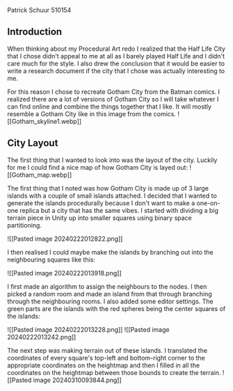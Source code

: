 Patrick Schuur 510154
## Introduction
When thinking about my Procedural Art redo I realized that the Half Life City that I chose didn't appeal to me at all as I barely played Half Life and I didn't care much for the style. I also drew the conclusion that it would be easier to write a research document if the city that I chose was actually interesting to me.

For this reason I chose to recreate Gotham City from the Batman comics. I realized there are a lot of versions of Gotham City so I will take whatever I can find online and combine the things together that I like. It will mostly resemble a Gotham City like in this image from the comics.
![[Gotham_skyline1.webp]]


## City Layout 
The first thing that I wanted to look into was the layout of the city. Luckily for me I could find a nice map of how Gotham City is layed out:
![[Gotham_map.webp]]

The first thing that I noted was how Gotham City is made up of 3 large islands with a couple of small islands attached. I decided that I wanted to generate the islands procedurally because I don't want to make a one-on-one replica but a city that has the same vibes.
I started with dividing a big terrain piece in Unity up into smaller squares using binary space partitioning. 

![[Pasted image 20240222012822.png]]

I then realised I could maybe make the islands by branching out into the neighbouring squares like this:

![[Pasted image 20240222013918.png]]

I first made an algorithm to assign the neighbours to the nodes. I then picked a random room and made an island from that through branching through the neighbouring rooms. I also added some editor settings. The green parts are the islands with the red spheres being the center squares of the islands:

![[Pasted image 20240222013228.png]]
![[Pasted image 20240222013242.png]]

The next step was making terrain out of these islands. I translated the coordinates of every square's top-left and bottom-right corner to the appropriate coordinates on the heightmap and then I filled in all the coordinates on the heightmap between those bounds to create the terrain. 
![[Pasted image 20240310093844.png]]
